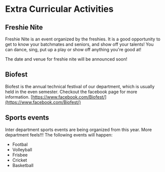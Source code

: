 # Extra Curricular Activities

## Freshie Nite
Freshie Nite is an event organized by the freshies. It is a good opportunity to get to know your batchmates and seniors, and show off your talents! You can dance, sing, put up a play or show off anything you're good at!

The date and venue for freshie nite will be announced soon!

## Biofest
Biofest is the annual technical festival of our department, which is usually held in the even semester. Checkout the facebook page for more information. [https://www.facebook.com/Biofest/](https://www.facebook.com/Biofest/)

## Sports events
Inter department sports events are being organized from this year. More department feels!!!
The following events will happen:
- Footbal
- Volleyball
- Frisbee
- Cricket
- Basketball
